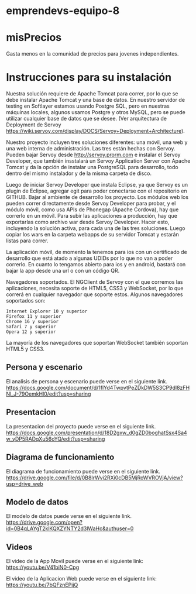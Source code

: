 # emprendevs-equipo-8

misPrecios
===========

Gasta menos en la comunidad de precios para jovenes independientes.


Instrucciones para su instalación
==========================================

Nuestra solución requiere de Apache Tomcat para correr, por lo que se debe instalar Apache Tomcat y una base de datos. En nuestro servidor de testing en Softlayer estamos usando Postgre SQL, pero en nuestras máquinas locales, algunos usamos Postgre y otros MySQL, pero se puede utilizar cualquier base de datos que se desee. (Ver arquitectura de Deployment de Servoy https://wiki.servoy.com/display/DOCS/Servoy+Deployment+Architecture).

Nuestro proyecto incluyen tres soluciones diferentes: una móvil, una web y una web interna de administración. Las tres están hechas con Servoy. Pueden bajar Servoy desde http://servoy.prorm.com e instalar el Servoy Developer, que también insstalará un Servoy Application Server con Apache Tomcat y da la opción de instalar una PostgreSQL para desarrollo, todo dentro del mismo instalador y de la misma carpeta de disco.

Luego de iniciar Servoy Developer que instala Eclipse, ya que Servoy es un plugin de Eclipse, agregar egit para poder conectarse con el repositorio en GITHUB. Bajar al ambiente de desarrollo los proyecto. Los módulos web los pueden correr directamente desde Servoy Developer para probar, y el módulo móvil, como usa APIs de Phonegap (Apache Cordova), hay que correrlo en un móvil. Para subir las aplicaciones a producción, hay que exportarlas como archivo war desde Servoy Developer. Hacer esto, incluyendo la solución activa, para cada una de las tres soluciones. Luego copiar los wars en la carpeta webapps de su servidor Tomcat y estarán listas para correr. 

La aplicación móvil, de momento la tenemos para ios con un certificado de desarrollo que está atado a algunas UDIDs por lo que no van a poder correrlo. En cuanto lo tengamos abierto para ios y en android, bastará con bajar la app desde una url o con un código QR.

Navegadores soportados. El NGClient de Servoy con el que corremos las aplicaciones, necesita soporte de HTML5, CSS3 y WebSocket, por lo que correrá en cualquier navegador que soporte estos. Algunos navegadores soportados son:

    Internet Explorer 10 y superior
    Firefox 11 y superior
    Chrome 16 y superior
    Safari 7 y superior
    Opera 12 y superior

La mayoría de los navegadores que soportan WebSocket también soportan HTML5 y CSS3. 

Persona y escenario
------------------
El analisis de persona y escenario puede verse en el siguiente link.
https://docs.google.com/document/d/1flYd4TwpvtPeZDkDW5S3CP9dl8zFHNl_J-79OemkHl0/edit?usp=sharing

Presentacion
------------
La presentacion del proyecto puede verse en el siguiente link.
https://docs.google.com/presentation/d/18D2gxw_d0gZD0boghatSsx4Sa4w_yDP5RADqXu56oYQ/edit?usp=sharing

Diagrama de funcionamiento
--------------------------
El diagrama de funcionamiento puede verse en el siguiente link.
https://drive.google.com/file/d/0B8IrWvi2RXi0cDB5MjRoWVROVjA/view?usp=drive_web

Modelo de datos
---------------
El modelo de datos puede verse en el siguiente link.
https://drive.google.com/open?id=0B4qLAYgT2klKQXZYNTY2d3lWaHc&authuser=0

Videos
-------
El video de la App Movil puede verse en el siguiente link:
https://youtu.be/V41biN0-Cpg

El video de la Aplicacion Web puede verse en el siguiente link: 
https://youtu.be/7bQFznEPjjQ


